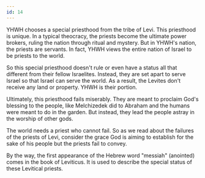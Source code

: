 ```yaml
---
id: 14
---
```


YHWH chooses a special priesthood from the tribe of Levi. This priesthood is unique. In a typical theocracy, the priests become the ultimate power brokers, ruling the nation through ritual and mystery. But in YHWH's nation, the priests are servants. In fact, YHWH views the entire nation of Israel to be priests to the world.

So this special priesthood doesn't rule or even have a status all that different from their fellow Israelites. Instead, they are set apart to serve Israel so that Israel can serve the world. As a result, the Levites don't receive any land or property. YHWH is their portion.

Ultimately, this priesthood fails miserably. They are meant to proclaim God's blessing to the people, like Melchizedek did to Abraham and the humans were meant to do in the garden. But instead, they lead the people astray in the worship of other gods.

The world needs a priest who cannot fail. So as we read about the failures of the priests of Levi, consider the grace God is aiming to establish for the sake of his people but the priests fail to convey.

By the way, the first appearance of the Hebrew word "messiah" (anointed) comes in the book of Leviticus. It is used to describe the special status of these Levitical priests.
